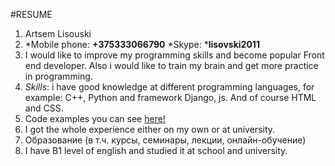 #RESUME
1. Artsem Lisouski
2. *Mobile phone: **+375333066790** *Skype: ***lisovski2011**
3. I would like to improve my programming skills and become popular Front end developer. Also i would like to train my brain and get more practice in programming.
4. *Skills*: i have good knowledge at different programming languages, for example: C++, Python and framework Django, js. And of course HTML and CSS.
5. Code examples you can see [here!](https://github.com/Artemische?tab=repositories) 
6. I got the whole experience either on my own or at university.
7. Образование (в т.ч. курсы, семинары, лекции, онлайн-обучение)
8. I have B1 level of english and studied it at school and university.
